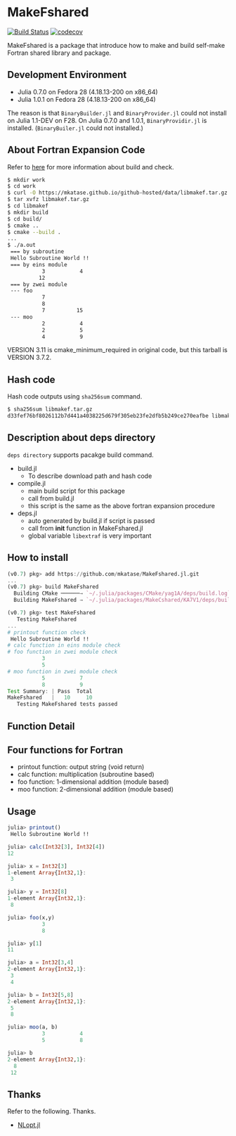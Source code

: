 # MakeFshared

[![Build Status](https://travis-ci.org/mkatase/MakeFshared.jl.svg?branch=master)](https://travis-ci.org/mkatase/MakeFshared.jl)
[![codecov](https://codecov.io/gh/mkatase/MakeFshared.jl/branch/master/graph/badge.svg)](https://codecov.io/gh/mkatase/MakeFshared.jl)

MakeFshared is a package that introduce how to make and build self-make Fortran shared library and package.

## Development Environment

* Julia 0.7.0 on Fedora 28 (4.18.13-200 on x86_64)
* Julia 1.0.1 on Fedora 28 (4.18.13-200 on x86_64)

The reason is that `BinaryBuilder.jl` and `BinaryProvider.jl` could not install on Julia 1.1-DEV on F28. On Julia 0.7.0 and 1.0.1, `BinaryProvidir.jl` is installed. (`BinaryBuiler.jl` could not installed.)  

## About Fortran Expansion Code
Refer to [here](https://github.com/mkatase/JuliaPractice) for more information about build and check.

```bash
$ mkdir work
$ cd work
$ curl -O https://mkatase.github.io/github-hosted/data/libmakef.tar.gz
$ tar xvfz libmakef.tar.gz 
$ cd libmakef
$ mkdir build
$ cd build/
$ cmake ..
$ cmake --build .
...
$ ./a.out
 === by subroutine
 Hello Subroutine World !!
 === by eins module
           3           4
          12
 === by zwei module
 --- foo
           7
           8
           7          15
 --- moo
           2           4
           2           5
           4           9
```

VERSION 3.11 is cmake_minimum_required in original code, but this tarball is VERSION 3.7.2.

## Hash code
Hash code outputs using `sha256sum` command.

```bash
$ sha256sum libmakef.tar.gz
d33fef76bf8026112b7d441a4038225d679f305eb23fe2dfb5b249ce270eafbe libmakef.tar.gz
```

## Description about deps directory
`deps directory` supports pacakge build command.

* build.jl
    - To describe download path and hash code
* compile.jl
    - main build script for this package
    - call from build.jl
    - this script is the same as the above fortran expansion procedure
* deps.jl
    - auto generated by build.jl if script is passed
    - call from __init__ function in MakeFshared.jl
    - global variable `libextraf` is very important

## How to install

```julia
(v0.7) pkg> add https://github.com/mkatase/MakeFshared.jl.git
...
(v0.7) pkg> build MakeFshared
  Building CMake ──────→ `~/.julia/packages/CMake/yag1A/deps/build.log`
  Building MakeFshared → `~/.julia/packages/MakeCshared/KA7V1/deps/build.log`

(v0.7) pkg> test MakeFshared
   Testing MakeFshared
...
# printout function check
 Hello Subroutine World !!
# calc function in eins module check
# foo function in zwei module check
           3
           5
# moo function in zwei module check
           5           7
           8           9
Test Summary: | Pass  Total
MakeFshared   |   10     10
   Testing MakeFshared tests passed 
```

## Function Detail
## Four functions for Fortran
- printout function: output string (void return)
- calc function: multiplication (subroutine based)
- foo function: 1-dimensional addition (module based)
- moo function: 2-dimensional addition (module based)

## Usage

```julia
julia> printout()
 Hello Subroutine World !!

julia> calc(Int32[3], Int32[4])
12

julia> x = Int32[3]
1-element Array{Int32,1}:
 3

julia> y = Int32[8]
1-element Array{Int32,1}:
 8

julia> foo(x,y)
           3
           8

julia> y[1]
11

julia> a = Int32[3,4]
2-element Array{Int32,1}:
 3
 4

julia> b = Int32[5,8]
2-element Array{Int32,1}:
 5
 8

julia> moo(a, b)
           3           4
           5           8

julia> b
2-element Array{Int32,1}:
  8
 12
```

## Thanks
Refer to the following. Thanks.

* [NLopt.jl](https://github.com/JuliaOpt/NLopt.jl)
